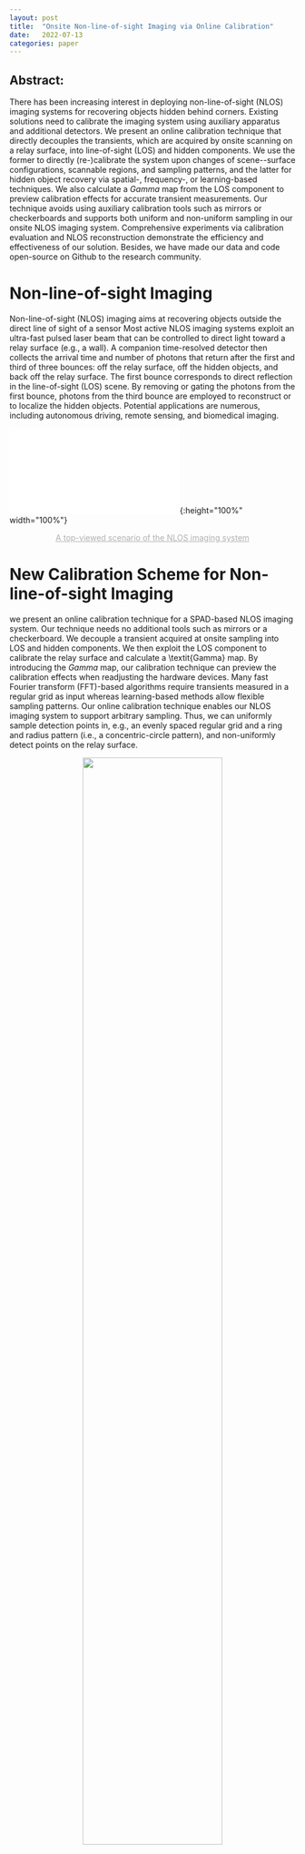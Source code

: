 ```yaml
---
layout: post
title:  "Onsite Non-line-of-sight Imaging via Online Calibration"
date:   2022-07-13
categories: paper
---
```


## Abstract:
There has been increasing interest in deploying non-line-of-sight (NLOS) imaging systems for recovering objects hidden behind corners. Existing solutions need to calibrate the imaging system using auxiliary apparatus and additional detectors. We present an online calibration technique that directly decouples the transients, which are acquired by onsite scanning on a relay surface, into line-of-sight (LOS) and hidden components. We use the former to directly (re-)calibrate the system upon changes of scene--surface configurations, scannable regions, and sampling patterns, and the latter for hidden object recovery via spatial-, frequency-, or learning-based techniques. We also calculate a *Gamma* map from the LOS component to preview calibration effects for accurate transient measurements. Our technique avoids using auxiliary calibration tools such as mirrors or checkerboards and supports both uniform and non-uniform sampling in our onsite NLOS imaging system. Comprehensive experiments via calibration evaluation and NLOS reconstruction demonstrate the efficiency and effectiveness of our solution.
Besides, we have made our data and code open-source on Github to the research community.

# Non-line-of-sight Imaging
Non-line-of-sight (NLOS) imaging aims at recovering objects outside the direct line of sight of a sensor Most active NLOS imaging systems exploit an ultra-fast pulsed laser beam that can be controlled to direct light toward a relay surface (e.g., a wall). A companion time-resolved detector then collects the arrival time and number of photons that return after the first and third of three bounces: off the relay surface, off the hidden objects, and back off the relay surface. The first bounce corresponds to direct reflection in the line-of-sight (LOS) scene. By removing or gating the photons from the first bounce, photons from the third bounce are employed to reconstruct or to localize the hidden objects. Potential applications are numerous, including autonomous driving, remote sensing, and biomedical imaging.

![tt](sci2020.github.io/OIvOC_images/scenarioTop.pdf "A top-viewed scenario of the NLOS imaging system"){:height="100%" width="100%"}
<center style="font-size:14px;color:#B0B0B0;text-decoration:underline">A top-viewed scenario of the NLOS imaging system</center>

# New Calibration Scheme for Non-line-of-sight Imaging
we present an online calibration technique for a SPAD-based NLOS imaging system. Our technique needs no additional tools such as mirrors or a checkerboard. We decouple a transient acquired at onsite sampling into LOS and hidden components. We then exploit the LOS component to calibrate the relay surface and calculate a \textit{Gamma} map. By introducing the *Gamma* map, our calibration technique can preview the calibration effects when readjusting the hardware devices. Many fast Fourier transform (FFT)-based algorithms  require transients measured in a regular grid as input whereas learning-based methods allow flexible sampling patterns. Our online calibration technique enables our NLOS imaging system to support arbitrary sampling. Thus, we can uniformly sample detection points in, e.g., an evenly spaced regular grid and a ring and radius pattern (i.e., a concentric-circle pattern), and non-uniformly detect points on the relay surface.


<!-- <img src="/NeTF_images/2.png" height="100%" width="100%"/>
</div> -->
<div align=center>
<img src="sci2020.github.io/OIvOC_images/calibrationValidation.pdf" height="70%" width="70%"/>
</div>
<center style="font-size:14px;color:#B0B0B0;text-decoration:underline">Detection points in different sampling patterns</center>

# NLOS Reconstruction validation
We validate the transients measured from our NLOS imaging system, which is calibrated with our online calibration technique. Using the measured transients, we reconstruct the hidden objects using SOTA methods, including LCT, FK, PF, and NeTF.

![cc](sci2020.github.io/OIvOC_images/resultsGalleryWithBar.pdf "Reconstruction evaluation using transients measured from our calibrated NLOS imaging system"){:height="100%" width="100%"}
<center style="font-size:14px;color:#B0B0B0;text-decoration:underline">Reconstruction evaluation using transients measured from our calibrated NLOS imaging system</center>

<!--Check out the [arXiv Page][arXiv] for more information. --> The code is available at [Code Release][code].

<!-- [arXiv]: https://arxiv.org/abs/2101.00373 -->
[code]: https://github.com/SCI2020/Inphomatool_public
